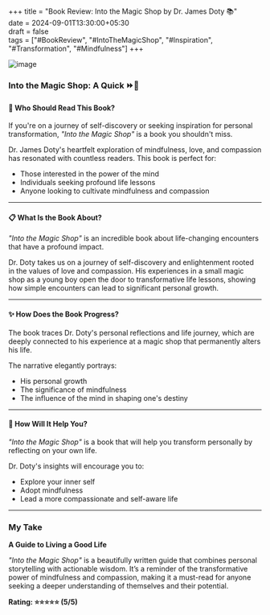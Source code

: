 +++
title = "Book Review: Into the Magic Shop by Dr. James Doty 📚"  
date = 2024-09-01T13:30:00+05:30  
draft = false  
tags = ["#BookReview", "#IntoTheMagicShop", "#Inspiration", "#Transformation", "#Mindfulness"]
+++

![image](IntoTheMagicshop.jpg)

### Into the Magic Shop: A Quick ⏩📖

#### 🌟 **Who Should Read This Book?**

If you're on a journey of self-discovery or seeking inspiration for personal transformation, _"Into the Magic Shop"_ is a book you shouldn't miss.  

Dr. James Doty's heartfelt exploration of mindfulness, love, and compassion has resonated with countless readers. This book is perfect for:

- Those interested in the power of the mind  
- Individuals seeking profound life lessons  
- Anyone looking to cultivate mindfulness and compassion  

---

#### 📋 **What Is the Book About?**

_"Into the Magic Shop"_ is an incredible book about life-changing encounters that have a profound impact.  

Dr. Doty takes us on a journey of self-discovery and enlightenment rooted in the values of love and compassion. His experiences in a small magic shop as a young boy open the door to transformative life lessons, showing how simple encounters can lead to significant personal growth.

---

#### ✨ **How Does the Book Progress?**

The book traces Dr. Doty's personal reflections and life journey, which are deeply connected to his experience at a magic shop that permanently alters his life.  

The narrative elegantly portrays:

- His personal growth  
- The significance of mindfulness  
- The influence of the mind in shaping one's destiny  

---

#### 📝 **How Will It Help You?**

_"Into the Magic Shop"_ is a book that will help you transform personally by reflecting on your own life.  

Dr. Doty's insights will encourage you to:

- Explore your inner self  
- Adopt mindfulness  
- Lead a more compassionate and self-aware life  

---

### **My Take**

**A Guide to Living a Good Life**

_"Into the Magic Shop"_ is a beautifully written guide that combines personal storytelling with actionable wisdom. It’s a reminder of the transformative power of mindfulness and compassion, making it a must-read for anyone seeking a deeper understanding of themselves and their potential.

**Rating: ⭐⭐⭐⭐⭐ (5/5)**
